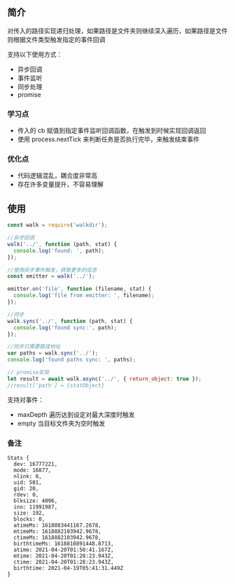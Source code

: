 ## 简介

对传入的路径实现递归处理，如果路径是文件夹则继续深入遍历，如果路径是文件则根据文件类型触发指定的事件回调

支持以下使用方式：

- 异步回调
- 事件监听
- 同步处理
- promise

### 学习点

- 传入的 cb 赋值到指定事件监听回调函数，在触发到时候实现回调返回
- 使用 process.nextTick 来判断任务是否执行完毕，来触发结束事件

### 优化点

- 代码逻辑混乱，耦合度非常高
- 存在许多变量提升，不容易理解

## 使用

```js
const walk = require('walkdir');

//异步回调
walk('../', function (path, stat) {
  console.log('found: ', path);
});

//使用异步事件触发，获取更多的信息
const emitter = walk('../');

emitter.on('file', function (filename, stat) {
  console.log('file from emitter: ', filename);
});

//同步
walk.sync('../', function (path, stat) {
  console.log('found sync:', path);
});

//同步只需要路径地址
var paths = walk.sync('../');
console.log('found paths sync: ', paths);

// promise实现
let result = await walk.async('../', { return_object: true });
//result['path'] = {statObject}
```

支持对事件：

- maxDepth 遍历达到设定对最大深度时触发
- empty 当目标文件夹为空时触发

### 备注

```
Stats {
  dev: 16777221,
  mode: 16877,
  nlink: 6,
  uid: 501,
  gid: 20,
  rdev: 0,
  blksize: 4096,
  ino: 11991987,
  size: 192,
  blocks: 0,
  atimeMs: 1618883441167.2678,
  mtimeMs: 1618882103942.9678,
  ctimeMs: 1618882103942.9678,
  birthtimeMs: 1618810891448.8713,
  atime: 2021-04-20T01:50:41.167Z,
  mtime: 2021-04-20T01:28:23.943Z,
  ctime: 2021-04-20T01:28:23.943Z,
  birthtime: 2021-04-19T05:41:31.449Z
}
```
